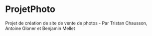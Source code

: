 # ProjetPhoto
Projet de création de site de vente de photos - Par Tristan Chausson, Antoine Gloner et Benjamin Mellet
